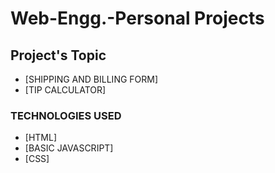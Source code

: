 # Web-Engg.-Personal Projects 
## Project's Topic
* [SHIPPING AND BILLING FORM]
* [TIP CALCULATOR]
### TECHNOLOGIES USED
* [HTML]
* [BASIC JAVASCRIPT]
* [CSS] 
